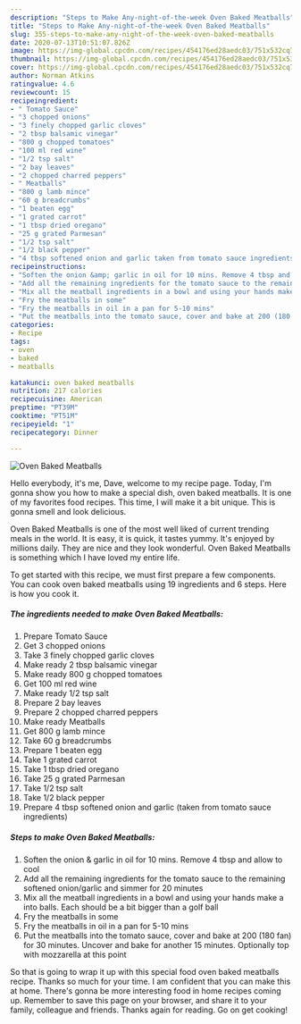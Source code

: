 ```yaml
---
description: "Steps to Make Any-night-of-the-week Oven Baked Meatballs"
title: "Steps to Make Any-night-of-the-week Oven Baked Meatballs"
slug: 355-steps-to-make-any-night-of-the-week-oven-baked-meatballs
date: 2020-07-13T10:51:07.826Z
image: https://img-global.cpcdn.com/recipes/454176ed28aedc03/751x532cq70/oven-baked-meatballs-recipe-main-photo.jpg
thumbnail: https://img-global.cpcdn.com/recipes/454176ed28aedc03/751x532cq70/oven-baked-meatballs-recipe-main-photo.jpg
cover: https://img-global.cpcdn.com/recipes/454176ed28aedc03/751x532cq70/oven-baked-meatballs-recipe-main-photo.jpg
author: Norman Atkins
ratingvalue: 4.6
reviewcount: 15
recipeingredient:
- " Tomato Sauce"
- "3 chopped onions"
- "3 finely chopped garlic cloves"
- "2 tbsp balsamic vinegar"
- "800 g chopped tomatoes"
- "100 ml red wine"
- "1/2 tsp salt"
- "2 bay leaves"
- "2 chopped charred peppers"
- " Meatballs"
- "800 g lamb mince"
- "60 g breadcrumbs"
- "1 beaten egg"
- "1 grated carrot"
- "1 tbsp dried oregano"
- "25 g grated Parmesan"
- "1/2 tsp salt"
- "1/2 black pepper"
- "4 tbsp softened onion and garlic taken from tomato sauce ingredients"
recipeinstructions:
- "Soften the onion &amp; garlic in oil for 10 mins. Remove 4 tbsp and allow to cool"
- "Add all the remaining ingredients for the tomato sauce to the remaining softened onion/garlic and simmer for 20 minutes"
- "Mix all the meatball ingredients in a bowl and using your hands make a into balls. Each should be a bit bigger than a golf ball"
- "Fry the meatballs in some"
- "Fry the meatballs in oil in a pan for 5-10 mins"
- "Put the meatballs into the tomato sauce, cover and bake at 200 (180 fan) for 30 minutes. Uncover and bake for another 15 minutes. Optionally top with mozzarella at this point"
categories:
- Recipe
tags:
- oven
- baked
- meatballs

katakunci: oven baked meatballs 
nutrition: 217 calories
recipecuisine: American
preptime: "PT39M"
cooktime: "PT51M"
recipeyield: "1"
recipecategory: Dinner

---
```



![Oven Baked Meatballs](https://img-global.cpcdn.com/recipes/454176ed28aedc03/751x532cq70/oven-baked-meatballs-recipe-main-photo.jpg)

Hello everybody, it's me, Dave, welcome to my recipe page. Today, I'm gonna show you how to make a special dish, oven baked meatballs. It is one of my favorites food recipes. This time, I will make it a bit unique. This is gonna smell and look delicious.

Oven Baked Meatballs is one of the most well liked of current trending meals in the world. It is easy, it is quick, it tastes yummy. It's enjoyed by millions daily. They are nice and they look wonderful. Oven Baked Meatballs is something which I have loved my entire life.




To get started with this recipe, we must first prepare a few components. You can cook oven baked meatballs using 19 ingredients and 6 steps. Here is how you cook it.

<!--inarticleads1-->

##### The ingredients needed to make Oven Baked Meatballs:

1. Prepare  Tomato Sauce
1. Get 3 chopped onions
1. Take 3 finely chopped garlic cloves
1. Make ready 2 tbsp balsamic vinegar
1. Make ready 800 g chopped tomatoes
1. Get 100 ml red wine
1. Make ready 1/2 tsp salt
1. Prepare 2 bay leaves
1. Prepare 2 chopped charred peppers
1. Make ready  Meatballs
1. Get 800 g lamb mince
1. Take 60 g breadcrumbs
1. Prepare 1 beaten egg
1. Take 1 grated carrot
1. Take 1 tbsp dried oregano
1. Take 25 g grated Parmesan
1. Take 1/2 tsp salt
1. Take 1/2 black pepper
1. Prepare 4 tbsp softened onion and garlic (taken from tomato sauce ingredients)




<!--inarticleads2-->

##### Steps to make Oven Baked Meatballs:

1. Soften the onion &amp; garlic in oil for 10 mins. Remove 4 tbsp and allow to cool
1. Add all the remaining ingredients for the tomato sauce to the remaining softened onion/garlic and simmer for 20 minutes
1. Mix all the meatball ingredients in a bowl and using your hands make a into balls. Each should be a bit bigger than a golf ball
1. Fry the meatballs in some
1. Fry the meatballs in oil in a pan for 5-10 mins
1. Put the meatballs into the tomato sauce, cover and bake at 200 (180 fan) for 30 minutes. Uncover and bake for another 15 minutes. Optionally top with mozzarella at this point




So that is going to wrap it up with this special food oven baked meatballs recipe. Thanks so much for your time. I am confident that you can make this at home. There's gonna be more interesting food in home recipes coming up. Remember to save this page on your browser, and share it to your family, colleague and friends. Thanks again for reading. Go on get cooking!
